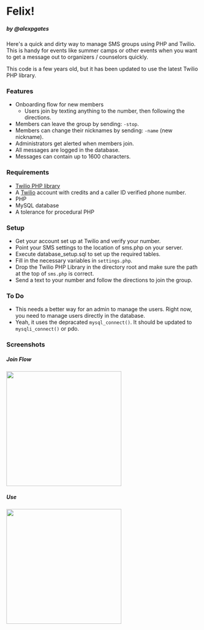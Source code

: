 Felix!
============

##### by @alexpgates


Here's a quick and dirty way to manage SMS groups using PHP and Twilio. This is handy for events like summer camps or other events when you want to get a message out to organizers / counselors quickly.

This code is a few years old, but it has been updated to use the latest Twilio PHP library.

### Features

- Onboarding flow for new members
    - Users join by texting anything to the number, then following the directions.
- Members can leave the group by sending: <code>-stop</code>.
- Members can change their nicknames by sending: <code>-name</code> (new nickname).
- Administrators get alerted when members join.
- All messages are logged in the database.
- Messages can contain up to 1600 characters.

### Requirements

- <a href="https://github.com/twilio/twilio-php">Twilio PHP library</a>
- A <a href="http://twilio.com">Twilio</a> account with credits and a caller ID verified phone number.
- PHP
- MySQL database
- A tolerance for procedural PHP

### Setup

- Get your account set up at Twilio and verify your number.
- Point your SMS settings to the location of sms.php on your server.
- Execute database_setup.sql to set up the required tables.
- Fill in the necessary variables in <code>settings.php</code>.
- Drop the Twilio PHP Library in the directory root and make sure the path at the top of <code>sms.php</code> is correct.
- Send a text to your number and follow the directions to join the group.

### To Do

- This needs a better way for an admin to manage the users. Right now, you need to manage users directly in the database.
- Yeah, it uses the depracated <code>mysql_connect()</code>. It should be updated to <code>mysqli_connect()</code> or pdo.

### Screenshots

##### Join Flow

<img src="https://dl.dropboxusercontent.com/u/2227623/group-texter-images/join-flow.png" width="300px">

##### Use

<img src="https://dl.dropboxusercontent.com/u/2227623/group-texter-images/use.png" width="300px">